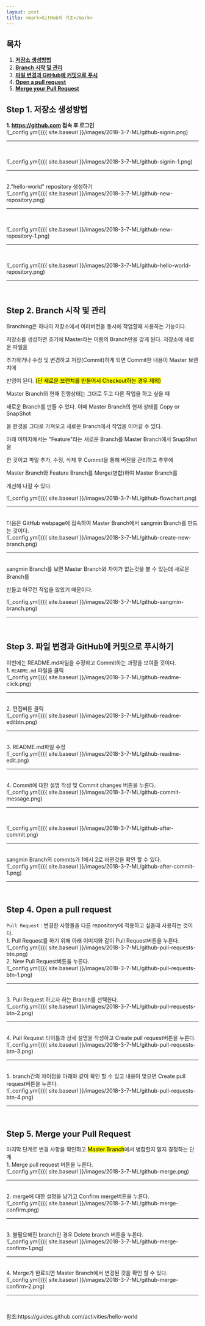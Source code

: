 ```yaml
---
layout: post
title: <mark>GitHub의 기초</mark>
---
```

<h2>목차</h2>
<div class="well">
<ol>
  <li><a href = "#step1"><b>저장소 생성방법</b></a></li>
  <li><a href = "#step2"><b>Branch 시작 및 관리</b></a></li>
  <li><a href = "#step3"><b>파일 변경과 GitHub에 커밋으로 푸시</b></a></li>
  <li><a href = "#step4"><b>Open a pull request</b></a></li>
  <li><a href = "#step5"><b>Merge your Pull Request</b></a></li>
</ol>
</div>

<h2 id = "step1">Step 1. 저장소 생성방법</h2>

<div class="well well-sm">
<b>1. <a href = "https://github.com">https://github.com</a> 접속 후 로그인</b>
</div>
![_config.yml]({{ site.baseurl }}/images/2018-3-7-ML/github-signin.png)
<hr><br>

![_config.yml]({{ site.baseurl }}/images/2018-3-7-ML/github-signin-1.png)
<hr><br>

<div class="well well-sm">
2."hello-world" repository 생성하기
</div>
![_config.yml]({{ site.baseurl }}/images/2018-3-7-ML/github-new-repository.png)
<hr><br>

![_config.yml]({{ site.baseurl }}/images/2018-3-7-ML/github-new-repository-1.png)
<hr><br>

![_config.yml]({{ site.baseurl }}/images/2018-3-7-ML/github-hello-world-repository.png)
<hr><br>

<h2 id = "step2">Step 2. Branch 시작 및 관리</h2>
<div class="well well-sm">
Branching은 하나의 저장소에서 여러버전을 동시에 작업할때 사용하는 기능이다.

저장소를 생성하면 초기에 Master라는 이름의 Branch만을 갖게 된다. 저장소에 새로운 파일을

추가하거나 수정 및 변경하고 저장(Commit)하게 되면 Commit한 내용이 Master 브랜치에

반영이 된다. <mark>(단 새로운 브랜치를 만들어서 Checkout하는 경우 제외)</mark>
</div>

<div class="well well-sm">
Master Branch의 현재 진행상태는 그대로 두고 다른 작업을 하고 싶을 때

새로운 Branch를 만들 수 있다. 이때 Master Branch의 현재 상태를 Copy or SnapShot

을 한것을 그대로 가져오고 새로운 Branch에서 작업을 이어갈 수 있다.

아래 이미지에서는 "Feature"라는 새로운 Branch를 Master Branch에서 SnapShot을

한 것이고 파일 추가, 수정, 삭제 후 Commit을 통해 버전을 관리하고 추후에

Master Branch와 Feature Branch를 Merge(병합)하여 Master Branch를

개선해 나갈 수 있다.
</div>
![_config.yml]({{ site.baseurl }}/images/2018-3-7-ML/github-flowchart.png)
<hr><br>

<div class="well well-sm">
다음은 GitHub webpage에 접속하여 Master Branch에서 sangmin Branch를 만드는 것이다.
</div>
![_config.yml]({{ site.baseurl }}/images/2018-3-7-ML/github-create-new-branch.png)
<hr><br>

<div class="well well-sm">
sangmin Branch를 보면 Master Branch와 차이가 없는것을 볼 수 있는데 새로운 Branch를

만들고 아무런 작업을 않았기 때문이다.
</div>
![_config.yml]({{ site.baseurl }}/images/2018-3-7-ML/github-sangmin-branch.png)
<hr><br>

<h2 id = "step3">Step 3. 파일 변경과 GitHub에 커밋으로 푸시하기</h2>
<div class="well well-sm">
이번에는 README.md파일을 수정하고 Commit하는 과정을 보여줄 것이다.
</div>

<div class="well well-sm">
1. <code class="highlighter-rouge">README.md</code> 파일을 클릭
</div>
![_config.yml]({{ site.baseurl }}/images/2018-3-7-ML/github-readme-click.png)
<hr><br>

<div class="well well-sm">
2. 편집버튼 클릭
</div>
![_config.yml]({{ site.baseurl }}/images/2018-3-7-ML/github-readme-editbtn.png)
<hr><br>

<div class="well well-sm">
3. README.md파일 수정
</div>
![_config.yml]({{ site.baseurl }}/images/2018-3-7-ML/github-readme-edit.png)
<hr><br>

<div class="well well-sm">
4. Commit에 대한 설명 작성 및 Commit changes 버튼을 누른다.
</div>
![_config.yml]({{ site.baseurl }}/images/2018-3-7-ML/github-commit-message.png)
<hr><br>

![_config.yml]({{ site.baseurl }}/images/2018-3-7-ML/github-after-commit.png)
<hr><br>

<div class="well well-sm">
sangmin Branch의 commits가 1에서 2로 바뀐것을 확인 할 수 있다.
</div>
![_config.yml]({{ site.baseurl }}/images/2018-3-7-ML/github-after-commit-1.png)
<hr><br>

<h2 id = "step4">Step 4. Open a pull request</h2>
<div class="well well-sm">
<code class="highlighter-rouge">Pull Request</code> : 변경한 사항들을 다른 repository에 적용하고 싶을때 사용하는 것이다.
</div>
<div class="well well-sm">
1. Pull Request를 하기 위해 아래 이미지와 같이 Pull Request버튼을 누른다.
</div>
![_config.yml]({{ site.baseurl }}/images/2018-3-7-ML/github-pull-requests-btn.png)

<div class="well well-sm">
2. New Pull Request버튼을 누른다.
</div>
![_config.yml]({{ site.baseurl }}/images/2018-3-7-ML/github-pull-requests-btn-1.png)
<hr><br>

<div class="well well-sm">
3. Pull Request 하고자 하는 Branch를 선택한다.
</div>
![_config.yml]({{ site.baseurl }}/images/2018-3-7-ML/github-pull-requests-btn-2.png)
<hr><br>

<div class="well well-sm">
4. Pull Request 타이틀과 상세 설명을 작성하고 Create pull request버튼을 누른다.
</div>
![_config.yml]({{ site.baseurl }}/images/2018-3-7-ML/github-pull-requests-btn-3.png)
<hr><br>

<div class="well well-sm">
5. branch간의 차이점을 아래와 같이 확인 할 수 있고 내용이 맞으면 Create pull request버튼을 누른다.
</div>
![_config.yml]({{ site.baseurl }}/images/2018-3-7-ML/github-pull-requests-btn-4.png)
<hr><br>

<h2 id = "step5">Step 5. Merge your Pull Request</h2>
<div class="well well-sm">
마지막 단계로 변경 사항을 확인하고 <mark>Master Branch</mark>에서 병합할지 말지 경정하는 단계
</div>

<div class="well well-sm">
1. Merge pull request 버튼을 누른다.
</div>
![_config.yml]({{ site.baseurl }}/images/2018-3-7-ML/github-merge.png)
<hr><br>

<div class="well well-sm">
2. merge에 대한 설명을 남기고 Confirm merge버튼을 누른다.
</div>
![_config.yml]({{ site.baseurl }}/images/2018-3-7-ML/github-merge-confirm.png)
<hr><br>

<div class="well well-sm">
3. 불필요해진 branch인 경우 Delete branch 버튼을 누른다.
</div>
![_config.yml]({{ site.baseurl }}/images/2018-3-7-ML/github-merge-confirm-1.png)
<hr><br>

<div class="well well-sm">
4. Merge가 완료되면 Master Branch에서 변경된 것을 확인 할 수 있다.
</div>
![_config.yml]({{ site.baseurl }}/images/2018-3-7-ML/github-merge-confirm-2.png)
<hr><br>

<p>참조:<a>https://guides.github.com/activities/hello-world</a></p>
